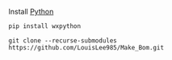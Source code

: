 Install [Python](https://www.python.org/downloads)

```python
pip install wxpython
```


```shell
git clone --recurse-submodules https://github.com/LouisLee985/Make_Bom.git
```
